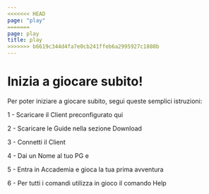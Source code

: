 ```yaml
---
<<<<<<< HEAD
page: "play"
=======
page: play
title: play
>>>>>>> b6619c344d4fa7e0cb241ffeb6a2995927c1880b
---
```


# Inizia a giocare subito!

Per poter iniziare a giocare subito, segui queste semplici istruzioni:

1 - Scaricare il Client preconfigurato qui

2 - Scaricare le Guide nella sezione Download

3 - Connetti il Client

4 - Dai un Nome al tuo PG e

5 - Entra in Accademia e gioca la tua prima avventura

6 - Per tutti i comandi utilizza in gioco il comando Help
